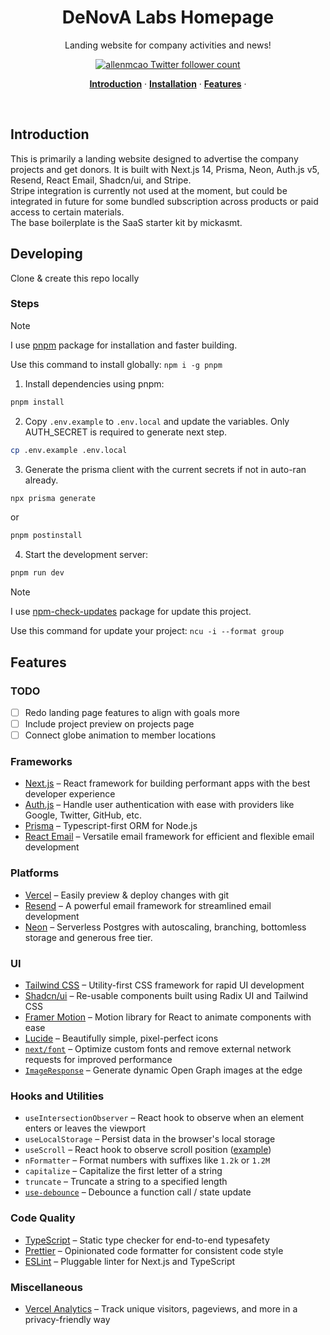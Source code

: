 <h1 align="center">DeNovA Labs Homepage</h1>

<p align="center">
  Landing website for company activities and news!
</p>

<p align="center">
  <a href="https://twitter.com/allenmcao">
    <img src="https://img.shields.io/twitter/follow/allenmcao?style=flat&label=allenmcao&logo=twitter&color=0bf&logoColor=fff" alt="allenmcao Twitter follower count" />
  </a>
</p>

<p align="center">
  <a href="#introduction"><strong>Introduction</strong></a> ·
  <a href="#installation"><strong>Installation</strong></a> ·
  <a href="#features"><strong>Features</strong></a> ·
</p>
<br/>

## Introduction

This is primarily a landing website designed to advertise the company projects and get donors.
It is built with Next.js 14, Prisma, Neon, Auth.js v5, Resend, React Email, Shadcn/ui, and Stripe.
<br/>
Stripe integration is currently not used at the moment, but could be integrated in future for some bundled subscription across products or paid access to certain materials.
<br/>
The base boilerplate is the SaaS starter kit by mickasmt.

## Developing

Clone & create this repo locally

### Steps
> [!NOTE]  
> I use [pnpm](https://www.npmjs.com/package/pnpm) package for installation and faster building.
>
> Use this command to install globally: `npm i -g pnpm`

1. Install dependencies using pnpm:

```sh
pnpm install
```

2. Copy `.env.example` to `.env.local` and update the variables. Only AUTH_SECRET is required to generate next step.

```sh
cp .env.example .env.local
```

3. Generate the prisma client with the current secrets if not in auto-ran already.

```sh
npx prisma generate
```
or

```sh
pnpm postinstall
```

4. Start the development server:

```sh
pnpm run dev
```

> [!NOTE]  
> I use [npm-check-updates](https://www.npmjs.com/package/npm-check-updates) package for update this project.
>
> Use this command for update your project: `ncu -i --format group`

## Features

### TODO
- [ ] Redo landing page features to align with goals more
- [ ] Include project preview on projects page
- [ ] Connect globe animation to member locations

### Frameworks

- [Next.js](https://nextjs.org/) – React framework for building performant apps with the best developer experience
- [Auth.js](https://authjs.dev/) – Handle user authentication with ease with providers like Google, Twitter, GitHub, etc.
- [Prisma](https://www.prisma.io/) – Typescript-first ORM for Node.js
- [React Email](https://react.email/) – Versatile email framework for efficient and flexible email development

### Platforms

- [Vercel](https://vercel.com/) – Easily preview & deploy changes with git
- [Resend](https://resend.com/) – A powerful email framework for streamlined email development
- [Neon](https://neon.tech/) – Serverless Postgres with autoscaling, branching, bottomless storage and generous free tier.

### UI

- [Tailwind CSS](https://tailwindcss.com/) – Utility-first CSS framework for rapid UI development
- [Shadcn/ui](https://ui.shadcn.com/) – Re-usable components built using Radix UI and Tailwind CSS
- [Framer Motion](https://framer.com/motion) – Motion library for React to animate components with ease
- [Lucide](https://lucide.dev/) – Beautifully simple, pixel-perfect icons
- [`next/font`](https://nextjs.org/docs/basic-features/font-optimization) – Optimize custom fonts and remove external network requests for improved performance
- [`ImageResponse`](https://nextjs.org/docs/app/api-reference/functions/image-response) – Generate dynamic Open Graph images at the edge

### Hooks and Utilities

- `useIntersectionObserver` – React hook to observe when an element enters or leaves the viewport
- `useLocalStorage` – Persist data in the browser's local storage
- `useScroll` – React hook to observe scroll position ([example](https://github.com/mickasmt/precedent/blob/main/components/layout/navbar.tsx#L12))
- `nFormatter` – Format numbers with suffixes like `1.2k` or `1.2M`
- `capitalize` – Capitalize the first letter of a string
- `truncate` – Truncate a string to a specified length
- [`use-debounce`](https://www.npmjs.com/package/use-debounce) – Debounce a function call / state update

### Code Quality

- [TypeScript](https://www.typescriptlang.org/) – Static type checker for end-to-end typesafety
- [Prettier](https://prettier.io/) – Opinionated code formatter for consistent code style
- [ESLint](https://eslint.org/) – Pluggable linter for Next.js and TypeScript

### Miscellaneous

- [Vercel Analytics](https://vercel.com/analytics) – Track unique visitors, pageviews, and more in a privacy-friendly way

